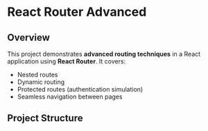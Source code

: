 # React Router Advanced

## Overview
This project demonstrates **advanced routing techniques** in a React application using **React Router**. It covers:

- Nested routes
- Dynamic routing
- Protected routes (authentication simulation)
- Seamless navigation between pages

## Project Structure

